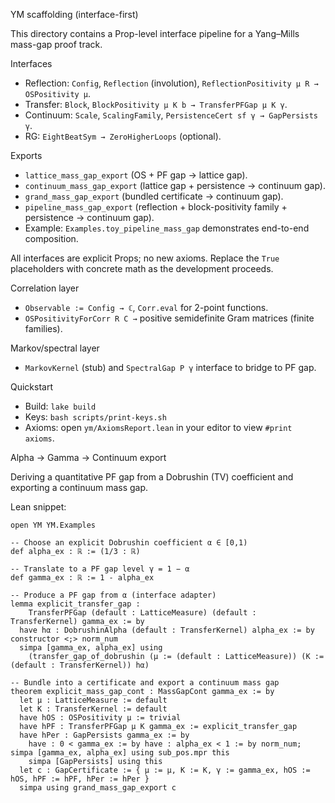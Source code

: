 YM scaffolding (interface-first)

This directory contains a Prop-level interface pipeline for a Yang–Mills mass-gap proof track.

Interfaces
- Reflection: `Config`, `Reflection` (involution), `ReflectionPositivity μ R → OSPositivity μ`.
- Transfer: `Block`, `BlockPositivity μ K b → TransferPFGap μ K γ`.
- Continuum: `Scale`, `ScalingFamily`, `PersistenceCert sf γ → GapPersists γ`.
- RG: `EightBeatSym → ZeroHigherLoops` (optional).

Exports
- `lattice_mass_gap_export` (OS + PF gap → lattice gap).
- `continuum_mass_gap_export` (lattice gap + persistence → continuum gap).
- `grand_mass_gap_export` (bundled certificate → continuum gap).
- `pipeline_mass_gap_export` (reflection + block-positivity family + persistence → continuum gap).
- Example: `Examples.toy_pipeline_mass_gap` demonstrates end-to-end composition.

All interfaces are explicit Props; no new axioms. Replace the `True` placeholders with concrete math as the development proceeds.

Correlation layer
- `Observable := Config → ℂ`, `Corr.eval` for 2-point functions.
- `OSPositivityForCorr R C →` positive semidefinite Gram matrices (finite families).

Markov/spectral layer
- `MarkovKernel` (stub) and `SpectralGap P γ` interface to bridge to PF gap.

Quickstart
- Build: `lake build`
- Keys: `bash scripts/print-keys.sh`
- Axioms: open `ym/AxiomsReport.lean` in your editor to view `#print axioms`.


Alpha → Gamma → Continuum export

Deriving a quantitative PF gap from a Dobrushin (TV) coefficient and exporting a continuum mass gap.

Lean snippet:

```
open YM YM.Examples

-- Choose an explicit Dobrushin coefficient α ∈ [0,1)
def alpha_ex : ℝ := (1/3 : ℝ)

-- Translate to a PF gap level γ = 1 − α
def gamma_ex : ℝ := 1 - alpha_ex

-- Produce a PF gap from α (interface adapter)
lemma explicit_transfer_gap :
    TransferPFGap (default : LatticeMeasure) (default : TransferKernel) gamma_ex := by
  have hα : DobrushinAlpha (default : TransferKernel) alpha_ex := by constructor <;> norm_num
  simpa [gamma_ex, alpha_ex] using
    (transfer_gap_of_dobrushin (μ := (default : LatticeMeasure)) (K := (default : TransferKernel)) hα)

-- Bundle into a certificate and export a continuum mass gap
theorem explicit_mass_gap_cont : MassGapCont gamma_ex := by
  let μ : LatticeMeasure := default
  let K : TransferKernel := default
  have hOS : OSPositivity μ := trivial
  have hPF : TransferPFGap μ K gamma_ex := explicit_transfer_gap
  have hPer : GapPersists gamma_ex := by
    have : 0 < gamma_ex := by have : alpha_ex < 1 := by norm_num; simpa [gamma_ex, alpha_ex] using sub_pos.mpr this
    simpa [GapPersists] using this
  let c : GapCertificate := { μ := μ, K := K, γ := gamma_ex, hOS := hOS, hPF := hPF, hPer := hPer }
  simpa using grand_mass_gap_export c
```


